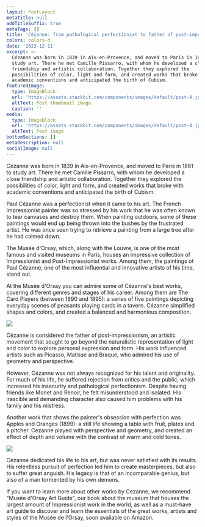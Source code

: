 ```yaml
---
layout: PostLayout
metaTitle: null
addTitleSuffix: true
metaTags: []
title: 'Cézanne: from pathological perfectionist to father of post-impressionism'
colors: colors-d
date: '2023-12-11'
excerpt: >-
  Cézanne was born in 1839 in Aix-en-Provence, and moved to Paris in 1861 to
  study art. There he met Camille Pissarro, with whom he developed a close
  friendship and artistic collaboration. Together they explored the
  possibilities of color, light and form, and created works that broke with
  academic conventions and anticipated the birth of Cubism.
featuredImage:
  type: ImageBlock
  url: 'https://assets.stackbit.com/components/images/default/post-4.jpeg'
  altText: Post thumbnail image
  caption: ''
media:
  type: ImageBlock
  url: 'https://assets.stackbit.com/components/images/default/post-4.jpeg'
  altText: Post image
bottomSections: []
metaDescription: null
socialImage: null
---
```

Cézanne was born in 1839 in Aix-en-Provence, and moved to Paris in 1861 to study art. There he met Camille Pissarro, with whom he developed a close friendship and artistic collaboration. Together they explored the possibilities of color, light and form, and created works that broke with academic conventions and anticipated the birth of Cubism.

Paul Cézanne was a perfectionist when it came to his art. The French Impressionist painter was so stressed by his work that he was often known to tear canvases and destroy them. When painting outdoors, some of these paintings would end up being thrown into the bushes by the frustrated artist. He was once seen trying to retrieve a painting from a large tree after he had calmed down.

The Musée d'Orsay, which, along with the Louvre, is one of the most famous and visited museums in Paris, houses an impressive collection of Impressionist and Post-Impressionist works. Among them, the paintings of Paul Cézanne, one of the most influential and innovative artists of his time, stand out.

At the Musée d'Orsay you can admire some of Cézanne's best works, covering different genres and stages of his career. Among them are The Card Players (between 1890 and 1895): a series of five paintings depicting everyday scenes of peasants playing cards in a tavern. Cézanne simplified shapes and colors, and created a balanced and harmonious composition.

![](https://img2.rtve.es/v/1314758?w=1600\&preview=1328543783951.jpg)

Cézanne is considered the father of post-impressionism, an artistic movement that sought to go beyond the naturalistic representation of light and color to explore personal expression and form. His work influenced artists such as Picasso, Matisse and Braque, who admired his use of geometry and perspective.

However, Cézanne was not always recognized for his talent and originality. For much of his life, he suffered rejection from critics and the public, which increased his insecurity and pathological perfectionism. Despite having friends like Monet and Renoir, he felt misunderstood and isolated. His irascible and demanding character also caused him problems with his family and his mistress.

Another work that shows the painter's obsession with perfection was Apples and Oranges (1899): a still life showing a table with fruit, plates and a pitcher. Cézanne played with perspective and geometry, and created an effect of depth and volume with the contrast of warm and cold tones.

![](https://2.bp.blogspot.com/-f6buPkQejdo/U-vZ5q86a2I/AAAAAAAAByM/-C5sy4li8Gg/w1200-h630-p-k-no-nu/Imagen2.jpg)

Cézanne dedicated his life to his art, but was never satisfied with its results. His relentless pursuit of perfection led him to create masterpieces, but also to suffer great anguish. His legacy is that of an incomparable genius, but also of a man tormented by his own demons.


If you want to learn more about other works by Cezanne, we recommend "Musée d'Orsay Art Guide", our book about the museum that houses the largest amount of Impressionist work in the world, as well as a must-have art guide to discover and learn the essentials of the great works, artists and styles of the Musée de l'Orsay, soon available on Amazon.
